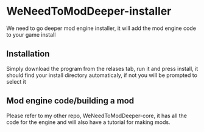 # WeNeedToModDeeper-installer
We need to go deeper mod engine installer, it will add the mod engine code to your game install

## Installation
Simply download the program from the relases tab, run it and press install, it should find your install directory automaticaly, if not you will be prompted to select it

## Mod engine code/building a mod
Please refer to my other repo, WeNeedToModDeeper-core, it has all the code for the engine and will also have a tutorial for making mods.
